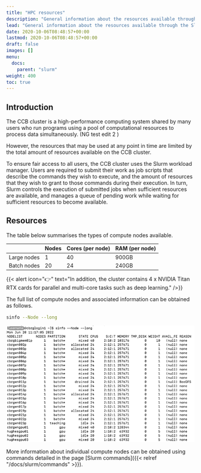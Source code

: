```yaml
---
title: "HPC resources"
description: "General information about the resources available through the Slurm workload management system on the CCB cluster."
lead: "General information about the resources available through the Slurm workload management system on the CCB cluster."
date: 2020-10-06T08:48:57+00:00
lastmod: 2020-10-06T08:48:57+00:00
draft: false
images: []
menu:
  docs:
    parent: "slurm"
weight: 400
toc: true
---
```


## Introduction

The CCB cluster is a high-performance computing system shared by many users
who run programs using a pool of computational resources to process data
simultaneously. (NG test edit 2 )

However, the resources that may be used at any point in time are limited
by the total amount of resources available on the CCB cluster.

To ensure fair access to all users, the CCB cluster uses the Slurm workload
manager.
Users are required to submit their work as job scripts that describe the
commands they wish to execute, and the amount of resources that they wish
to grant to those commands during their execution.
In turn, Slurm controls the execution of submitted jobs when sufficient
resources are available, and manages a queue of pending work while waiting
for sufficient resources to become available.

## Resources

The table below summarises the types of compute nodes available.

|             | Nodes | Cores (per node) | RAM (per node) |
|-------------|-------|------------------|----------------|
| Large nodes | 1     | 40               | 900GB          |
| Batch nodes | 20    | 24               | 240GB          |

{{< alert icon="👉" text="In addition, the cluster contains 4 x NVIDIA Titan RTX cards for parallel and multi-core tasks such as deep learning." />}}

The full list of compute nodes and associated information can be obtained as follows.

```bash
sinfo --Node --long
```

![Example output of the `sinfo --Node --long` command.](sinfo-node-long-screenshot.png)

More information about individual compute nodes can be obtained using commands detailed
in the page [Slurm commands]({{< relref "/docs/slurm/commands" >}}).

<!-- Link definitions -->

